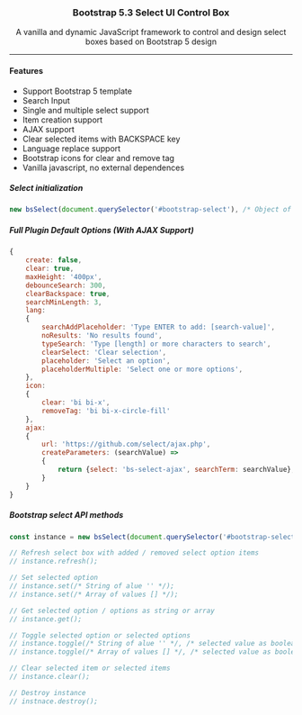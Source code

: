 <h3 align="center">Bootstrap 5.3 Select UI Control Box</h3>
<p align="center">A vanilla and dynamic JavaScript framework to control and design select boxes based on Bootstrap 5 design</p>
<hr>

<h4>Features</h4>
<ul>
  <li>Support Bootstrap 5 template</li>
  <li>Search Input</li>
  <li>Single and multiple select support</li>
  <li>Item creation support</li>
  <li>AJAX support</li>
  <li>Clear selected items with BACKSPACE key</li>
  <li>Language replace support</li>
  <li>Bootstrap icons for clear and remove tag</li>
  <li>Vanilla javascript, no external dependences</li>
</ul>

<h5>Select initialization</h5>

``` javascript
new bsSelect(document.querySelector('#bootstrap-select'), /* Object of options */);
```

<h5>Full Plugin Default Options (With AJAX Support)</h5>

``` javascript
{
    create: false,
    clear: true,
    maxHeight: '400px',
    debounceSearch: 300,
    clearBackspace: true,
    searchMinLength: 3,
    lang:
    {
        searchAddPlaceholder: 'Type ENTER to add: [search-value]',
        noResults: 'No results found',
        typeSearch: 'Type [length] or more characters to search',
        clearSelect: 'Clear selection',
        placeholder: 'Select an option',
        placeholderMultiple: 'Select one or more options',
    },
    icon:
    {
        clear: 'bi bi-x',
        removeTag: 'bi bi-x-circle-fill'
    },
    ajax:
    {
        url: 'https://github.com/select/ajax.php',
        createParameters: (searchValue) =>
        {
            return {select: 'bs-select-ajax', searchTerm: searchValue};
        }
    }
}
```

<h5>Bootstrap select API methods</h5>

``` javascript
const instance = new bsSelect(document.querySelector('#bootstrap-select'), /* Object of options */);

// Refresh select box with added / removed select option items
// instance.refresh();

// Set selected option
// instance.set(/* String of alue '' */);
// instance.set(/* Array of values [] */);

// Get selected option / options as string or array
// instance.get();

// Toggle selected option or selected options
// instance.toggle(/* String of alue '' */, /* selected value as boolean true or false*/);
// instance.toggle(/* Array of values [] */, /* selected value as boolean true or false*/);

// Clear selected item or selected items
// instance.clear();

// Destroy instance
// instnace.destroy();
```
